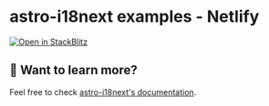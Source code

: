 # astro-i18next examples - Netlify

[![Open in StackBlitz](https://developer.stackblitz.com/img/open_in_stackblitz.svg)](https://stackblitz.com/github/yassinedoghri/astro-i18next/tree/latest/examples/netlify)

## 👀 Want to learn more?

Feel free to check [astro-i18next's documentation](../../README.md).

